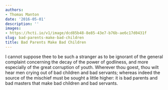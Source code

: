 ```yaml
---
authors:
- Thomas Manton
date: '2016-05-01'
description: ''
images:
- https://hcti.io/v1/image/dcd85b48-8e85-43e7-b76b-ae6c17d0431f
slug: bad-parents-make-bad-children
title: Bad Parents Make Bad Children
---
```


I cannot suppose thee to be such a stranger as to be ignorant of the general complaint concerning the decay of the power of godliness, and more especially of the great corruption of youth. Wherever thou goest, thou wilt hear men crying out of bad children and bad servants; whereas indeed the source of the mischief must be sought a little higher: it is bad parents and bad masters that make bad children and bad servants.